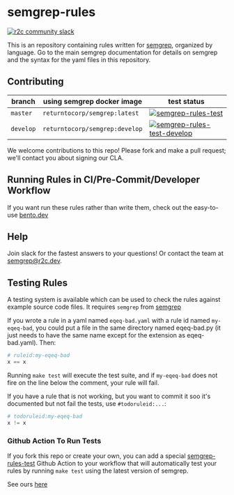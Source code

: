# semgrep-rules

[![r2c community slack](https://img.shields.io/badge/r2c_slack-join-brightgreen?style=for-the-badge&logo=slack&labelColor=4A154B)](https://join.slack.com/t/r2c-community/shared_invite/enQtNjU0NDYzMjAwODY4LWE3NTg1MGNhYTAwMzk5ZGRhMjQ2MzVhNGJiZjI1ZWQ0NjQ2YWI4ZGY3OGViMGJjNzA4ODQ3MjEzOWExNjZlNTA)

This is an repository containing rules written for [semgrep](https://semgrep.dev), organized by language. Go to the main semgrep documentation for details on semgrep and the syntax for the yaml files in this repository.

## Contributing

| branch | using semgrep docker image | test status          |
| ------------ | ------------------------ | -------------------- |
| `master` | `returntocorp/semgrep:latest`   | [![semgrep-rules-test](https://github.com/returntocorp/semgrep-rules/workflows/semgrep/badge.svg?branch=master)](https://github.com/returntocorp/semgrep-rules/actions?query=workflow%semgrep+branch%3Amaster) |
| `develop` | `returntocorp/semgrep:develop`  | [![semgrep-rules-test-develop](https://github.com/returntocorp/semgrep-rules/workflows/semgrep-develop/badge.svg)](https://github.com/returntocorp/semgrep-rules/actions?query=workflow%3Asemgrep-develop+branch%3Adevelop) |

We welcome contributions to this repo! Please fork and make a pull request; we'll contact you about signing our CLA.

## Running Rules in CI/Pre-Commit/Developer Workflow

If you want run these rules rather than write them, check out the easy-to-use [bento.dev](https://bento.dev)

## Help

Join slack for the fastest answers to your questions! Or contact the team at [semgrep@r2c.dev](mailto:semgrep@r2c.dev).

## Testing Rules

A testing system is available which can be used to check the rules against example source code files. It requires `semgrep` from [semgrep](https://semgrep.dev)

If you wrote a rule in a yaml named `eqeq-bad.yaml` with a rule id named `my-eqeq-bad`, you could put a file in the same directory named eqeq-bad.py (it just needs to have the same name except for the extension as eqeq-bad.yaml). Then:

```python
# ruleid:my-eqeq-bad
x == x
```

Running `make test` will execute the test suite, and if `my-eqeq-bad` does not fire on the line below the comment, your rule will fail.

If you have a rule that is not working, but you want to commit it soo it's documented but not fail the tests, use `#todoruleid:...`:

```python
# todoruleid:my-eqeq-bad
x != x
```

### Github Action To Run Tests

If you fork this repo or create your own, you can add a special [semgrep-rules-test](https://github.com/marketplace/actions/semgrep-rules-test) Github Action to your workflow that will automatically test your rules by running `make test` using the latest version of semgrep.

See ours [here](.github/workflows/semgrep-rules-test.yml)
